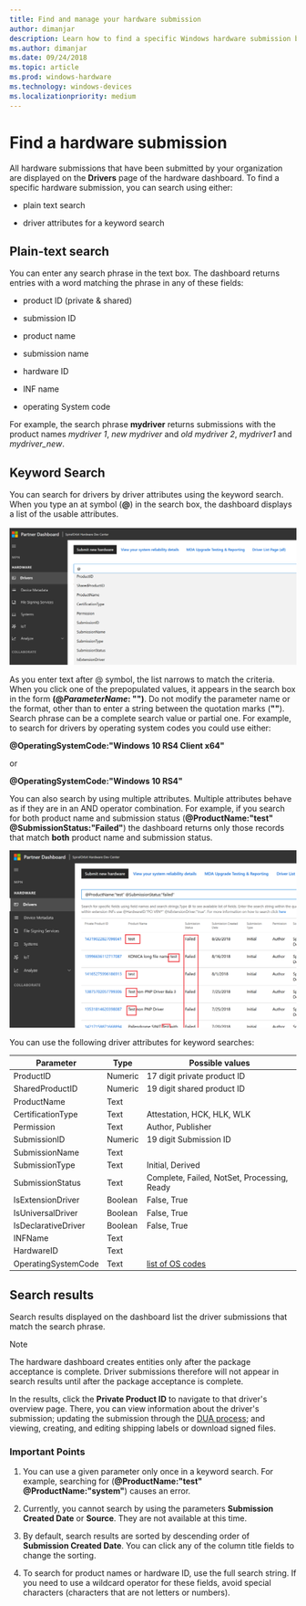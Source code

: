 ```yaml
---
title: Find and manage your hardware submission
author: dimanjar
description: Learn how to find a specific Windows hardware submission by searching with text or by selecting driver attributes in a keyword search.
ms.author: dimanjar
ms.date: 09/24/2018
ms.topic: article
ms.prod: windows-hardware
ms.technology: windows-devices
ms.localizationpriority: medium
---
```


# Find a hardware submission

All hardware submissions that have been submitted by your organization are displayed on the **Drivers** page of the hardware dashboard. To find a specific hardware submission, you can search using either:

- plain text search

- driver attributes for a keyword search

## Plain-text search

You can enter any search phrase in the text box. The dashboard returns entries with a word matching the phrase in any of these fields:

- product ID (private & shared)

- submission ID

- product name

- submission name

- hardware ID

- INF name

- operating System code

For example, the search phrase **mydriver** returns submissions with the product names *mydriver 1*, *new mydriver* and *old mydriver 2*, *mydriver1* and *mydriver_new*.

## Keyword Search

You can search for drivers by driver attributes using the keyword search. When you type an at symbol (**\@**) in the search box, the dashboard displays a list of the usable attributes. 

![Screenshot of the Drivers page in the hardware dashboard, with @ symbol entered into the text box. A list of available attributes shows under @ symbol.](images\ampersand-search.png)

As you enter text after @ symbol, the list narrows to match the criteria. When you click one of the prepopulated values, it appears in the search box in the form **(@*ParameterName*: "")**. Do not modify the parameter name or the format, other than to enter a string between the quotation marks (**""**). Search phrase can be a complete search value or partial one. For example, to search for drivers  by operating system codes you could use either:

**@OperatingSystemCode:"Windows 10 RS4 Client x64"** 

or

**@OperatingSystemCode:"Windows 10 RS4"**

You can also search by using multiple attributes. Multiple attributes behave as if they are in an AND operator combination. For example, if you search for both product name and submission status (**@ProductName:"test" @SubmissionStatus:"Failed"**) the dashboard returns only those records that match **both** product name and submission status.

![Screenshot of the Drivers page in the hardware dashboard, in which two attributes, @ProductName:"test" and @SubmissionStatus:"Failed", are entered. Results all have "test" in the product name as well as "Failed" in the submission status.](images/two-attribute-search.png)

You can use the following driver attributes for keyword searches:

|Parameter|Type|Possible values|
|----|----|----|
|ProductID |Numeric|17 digit private product ID|
|SharedProductID |Numeric|19 digit shared product ID|
|ProductName |Text|
|CertificationType |Text|Attestation, HCK, HLK, WLK|
|Permission |Text|Author, Publisher|
|SubmissionID |Numeric|19 digit Submission ID|
|SubmissionName |Text|
|SubmissionType |Text|Initial, Derived|
|SubmissionStatus |Text|Complete, Failed, NotSet, Processing, Ready|
|IsExtensionDriver |Boolean|False, True|
|IsUniversalDriver |Boolean|False, True|
|IsDeclarativeDriver |Boolean|False, True|
|INFName |Text|
|HardwareID |Text|
|OperatingSystemCode |Text|[list of OS codes](https://docs.microsoft.com/windows-hardware/drivers/dashboard/get-product-data#list-of-operating-system-codes)|

## Search results

Search results displayed on the dashboard list the driver submissions that match the search phrase.

> [!NOTE]
> The hardware dashboard creates entities only after the package acceptance is complete. Driver submissions therefore will not appear in search results until after the package acceptance is complete.

In the results, click the **Private Product ID** to navigate to that driver's overview page. There, you can view information about the driver's submission; updating the submission through the [DUA process](https://docs.microsoft.com/windows-hardware/test/hlk/user/create-a-driver-only-update-package); and viewing, creating, and editing shipping labels or download signed files.

### Important Points

1. You can use a given parameter only once in a keyword search. For example, searching for (**@ProductName:"test" @ProductName:"system"**) causes an error.

2. Currently, you cannot search by using the parameters **Submission Created Date** or **Source**. They are not available at this time.

3. By default, search results are sorted by descending order of **Submission Created Date**. You can click any of the column title fields to change the sorting.

4. To search for product names or hardware ID, use the full search string. If you need to use a wildcard operator for these fields, avoid special characters (characters that are not letters or numbers).